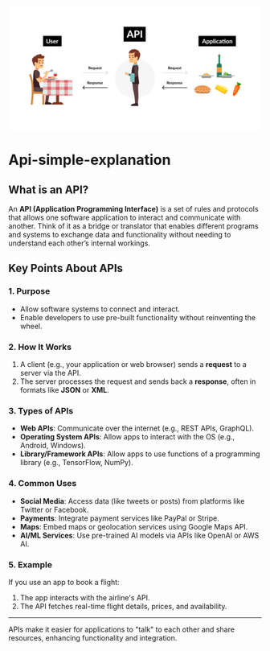 ![logo](1_re837GMp63hzDnB8tEiZKA.png)
# Api-simple-explanation
## What is an API? 

An **API (Application Programming Interface)** is a set of rules and protocols that allows one software application to interact and communicate with another. Think of it as a bridge or translator that enables different programs and systems to exchange data and functionality without needing to understand each other’s internal workings.
 
## Key Points About APIs
 
### 1. Purpose  
- Allow software systems to connect and interact.
- Enable developers to use pre-built functionality without reinventing the wheel.  
   
### 2. How It Works   
1. A client (e.g., your application or web browser) sends a **request** to a server via the API.  
2. The server processes the request and sends back a **response**, often in formats like **JSON** or **XML**. 
 
### 3. Types of APIs 
- **Web APIs**: Communicate over the internet (e.g., REST APIs, GraphQL).
- **Operating System APIs**: Allow apps to interact with the OS (e.g., Android, Windows).
- **Library/Framework APIs**: Allow apps to use functions of a programming library (e.g., TensorFlow, NumPy).
 
### 4. Common Uses
- **Social Media**: Access data (like tweets or posts) from platforms like Twitter or Facebook. 
- **Payments**: Integrate payment services like PayPal or Stripe. 
- **Maps**: Embed maps or geolocation services using Google Maps API.
- **AI/ML Services**: Use pre-trained AI models via APIs like OpenAI or AWS AI. 

### 5. Example
If you use an app to book a flight:
1. The app interacts with the airline's API.
2. The API fetches real-time flight details, prices, and availability. 

---
 
APIs make it easier for applications to "talk" to each other and share resources, enhancing functionality and integration.
